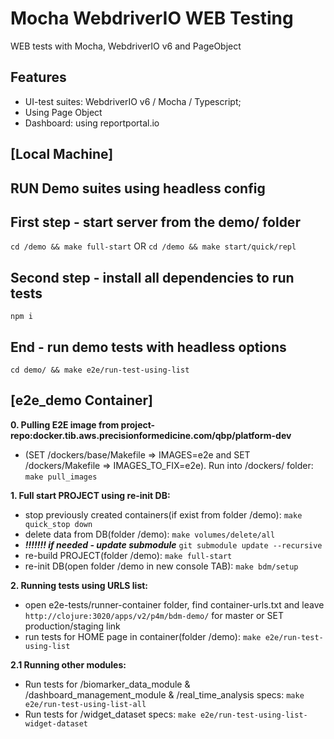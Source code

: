 Mocha WebdriverIO WEB Testing
====================
WEB tests with Mocha, WebdriverIO v6 and PageObject

## Features
- UI-test suites: WebdriverIO v6 / Mocha / Typescript;
- Using Page Object
- Dashboard: using reportportal.io

## [Local Machine]
## RUN Demo suites using headless config
## First step - start server from the demo/ folder

`cd /demo && make full-start` OR `cd /demo && make start/quick/repl`

## Second step - install all dependencies to run tests

`npm i`

## End - run demo tests with headless options

`cd demo/ && make e2e/run-test-using-list`

## [e2e_demo Container]

**0. Pulling E2E image from project-repo:docker.tib.aws.precisionformedicine.com/qbp/platform-dev**
- (SET  /dockers/base/Makefile => IMAGES=e2e and SET  /dockers/Makefile => IMAGES_TO_FIX=e2e). Run into /dockers/ folder:
  `make pull_images`

**1. Full start PROJECT using re-init DB:**
- stop previously created containers(if exist from folder /demo):
  `make quick_stop down`
- delete data from DB(folder /demo): 
  `make volumes/delete/all`
- ***!!!!!!! if needed - update submodule***
  `git submodule update --recursive`
-  re-build PROJECT(folder /demo):
  `make full-start`
-  re-init DB(open folder /demo in new console TAB): 
  `make bdm/setup`

  **2. Running tests using URLS list:**
- open  e2e-tests/runner-container folder, find container-urls.txt and leave `http://clojure:3020/apps/v2/p4m/bdm-demo/` for master or SET production/staging link
- run tests for HOME page in container(folder /demo): 
  `make e2e/run-test-using-list`

**2.1 Running other modules:**
-  Run tests for /biomarker_data_module & /dashboard_management_module & /real_time_analysis  specs:
  `make e2e/run-test-using-list-all` 
-  Run tests for /widget_dataset specs:
   `make e2e/run-test-using-list-widget-dataset`
